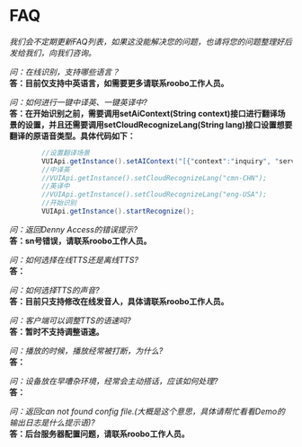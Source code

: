 FAQ
=
*我们会不定期更新FAQ列表，如果这没能解决您的问题，也请将您的问题整理好后发给我们，向我们咨询。*

*问：在线识别，支持哪些语言？*  
**答：目前仅支持中英语言，如需要更多请联系roobo工作人员。**
 
*问：如何进行一键中译英、一键英译中?*  
**答：在开始识别之前，需要调用setAiContext(String context)接口进行翻译场景的设置，并且还需要调用setCloudRecognizeLang(String lang)接口设置想要翻译的原语音类型。具体代码如下：**
```Java
        //设置翻译场景
        VUIApi.getInstance().setAIContext("[{"context":"inquiry", "service":"Translator" }]");
        //中译英
        //VUIApi.getInstance().setCloudRecognizeLang("cmn-CHN");
        //英译中
        //VUIApi.getInstance().setCloudRecognizeLang("eng-USA");
        //开始识别
        VUIApi.getInstance().startRecognize();
```
*问：返回Denny Access的错误提示?*  
**答：sn号错误，请联系roobo工作人员。**  

*问：如何选择在线TTS还是离线TTS?*  
**答：**

*问：如何选择TTS的声音?*  
**答：目前只支持修改在线发音人，具体请联系roobo工作人员。**  

*问：客户端可以调整TTS的语速吗?*  
**答：暂时不支持调整语速。**  

*问：播放的时候，播放经常被打断，为什么?*  
**答：**  

*问：设备放在早嘈杂环境，经常会主动搭话，应该如何处理?*  
**答：**  

*问：返回can not found config file.(大概是这个意思，具体请帮忙看看Demo的输出日志是什么提示语)?*  
**答：后台服务器配置问题，请联系roobo工作人员。**
